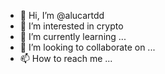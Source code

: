 - 👋 Hi, I’m @alucartdd
- 👀 I’m interested in crypto
- 🌱 I’m currently learning ...
- 💞️ I’m looking to collaborate on ...
- 📫 How to reach me ...

<!---
alucartdd/alucartdd is a ✨ special ✨ repository because its `README.md` (this file) appears on your GitHub profile.
You can click the Preview link to take a look at your changes.
--->

